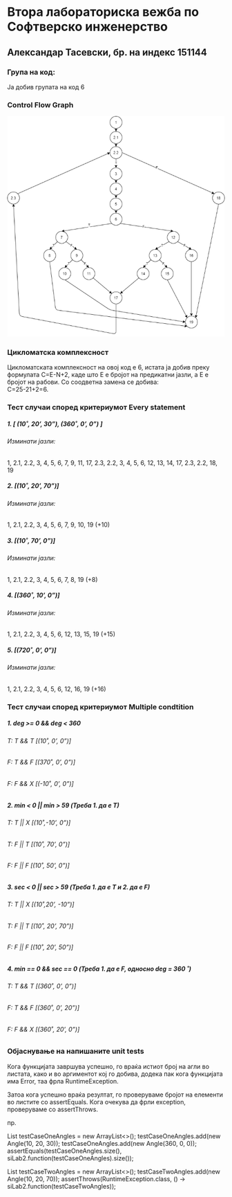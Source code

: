 # Втора лабораториска вежба по Софтверско инженерство

## Александар Тасевски, бр. на индекс 151144

### Група на код: 

Ја добив групата на код 6

###  Control Flow Graph

![ControlFlowDiagram](https://github.com/aleksandartasevski/SI_lab2_151144/blob/master/ControlFlowDiagram.png)

### Цикломатска комплексност

Цикломатската комплексност на овој код е 6, истата ја добив преку формулата C=E-N+2, каде што E е бројот на предикатни јазли, a Е е бројот на рабови.
Со соодветна замена се добива:      
C=25-21+2=6.

### Тест случаи според критериумот  Every statement 

##### 1. [ (10˚, 20’, 30”), (360˚, 0’, 0”) ]
###### Изминати јазли:
1, 2.1, 2.2, 3, 4, 5, 6, 7, 9, 11, 17, 2.3, 2.2, 3, 4, 5, 6, 12, 13, 14, 17, 2.3, 2.2, 18, 19

##### 2.	[(10˚, 20’, 70”)]
###### Изминати јазли:
1, 2.1, 2.2, 3, 4, 5, 6, 7, 9, 10, 19   (+10)

##### 3.	[(10˚, 70’, 0”)]
###### Изминати јазли:
1, 2.1, 2.2, 3, 4, 5, 6, 7, 8, 19   (+8)

##### 4.	[(360˚, 10’, 0”)]
###### Изминати јазли:
1, 2.1, 2.2, 3, 4, 5, 6, 12, 13, 15, 19   (+15)

##### 5.	[(720˚, 0’, 0”)]
###### Изминати јазли:
1, 2.1, 2.2, 3, 4, 5, 6, 12, 16, 19   (+16)


### Тест случаи според критериумот Multiple condtition

##### 1.	deg >=  0  &&  deg < 360

###### T:  T  &&  T		[(10˚, 0’, 0”)]
###### F:  T  &&  F		[(370˚, 0’, 0”)]
###### F:  F  &&  X		[(-10˚, 0’, 0”)]

##### 2.	min < 0  || min > 59	(Треба 1. да е T)

###### T:  T  ||  X		[(10˚,-10’, 0”)]
###### T:  F  ||  T		[(10˚, 70’, 0”)]
###### F:  F  ||  F		[(10˚, 50’, 0”)]

##### 3.	sec < 0  || sec > 59	(Треба 1. да е T и 2. да е F)

###### T:  T  ||  X		[(10˚,20’, -10”)]
###### T:  F  ||  T		[(10˚, 20’, 70”)]
###### F:  F  ||  F		[(10˚, 20’, 50”)]

##### 4.	min == 0  && sec == 0	(Треба 1. да е F,  односно deg = 360 ˚)

###### T:  T  &&  T		[(360˚, 0’, 0”)]
###### F:  T  &&  F		[(360˚, 0’, 20”)]
###### F:  F  &&  X		[(360˚, 20’, 0”)]


### Објаснување на напишаните unit tests

Кога функцијата завршува успешно, го враќа истиот број на агли во листата, како и во аргиментот кој го добива, 
додека пак кога функцијата има Error, таа фрла RuntimeException.

Затоа кога успешно враќа резултат, го проверуваме бројот на елементи во листите со assertEquals.
Кога очекува да фрли exception, проверуваме со assertThrows.

пр.

List<Angle> testCaseOneAngles = new ArrayList<>();
        testCaseOneAngles.add(new Angle(10, 20, 30));
        testCaseOneAngles.add(new Angle(360, 0, 0));
        assertEquals(testCaseOneAngles.size(), siLab2.function(testCaseOneAngles).size());

List<Angle> testCaseTwoAngles = new ArrayList<>();
testCaseTwoAngles.add(new Angle(10, 20, 70));
assertThrows(RuntimeException.class, () -> siLab2.function(testCaseTwoAngles));